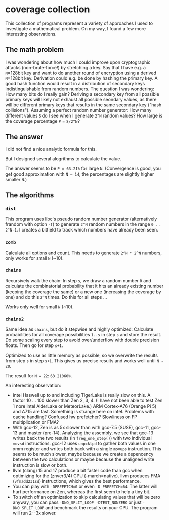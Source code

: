 # coverage collection

This collection of programs represent a variety of approaches I used
to investigate a mathematical problem. On my way, I found a few more
interesting observations.

## The math problem

I was wondering about how much I could improve upon cryptographic
attacks (non-brute-force!) by stretching a key. Say that I have e.g.
a `N`=128bit key and want to do another round of encryption using a derived
`N`=128bit key. Derivation could e.g. be done by hashing the primary key.
A good hash function would result in a distribution of secondary keys
indistinguishable from random numbers. The question I was wondering:
How many bits do I really gain? Deriving a secondary key from all
possible primary keys will likely not exhaust all possible seondary
values, as there will be different primary keys that results in the
same secondary key ("hash collisions"). Assuming a perfect random
number generator: How many different values `S` do I see when I generate
`2^N` random values? How large is the coverage percentage `P` = `S/2^N`?

## The answer

I did not find a nice analytic formula for this.

But I designed several alogrithms to calculate the value.

The answer seems to be `P = 63.21%` for large `N`.
(Convergence is good, you get good approximation with `N ~ 14`,
 the percentages are slightly higher smaller `N`.)

## The algorithms

### `dist`

This program uses libc's pseudo random number generator (alternatively
frandom with option `-f`) to generate `2^N` random numbers in the range
`0 .. 2^N-1`. I creates a bitfield to track which numbers have already
been seen.

###  `comb`

Calculate all options and count.
This needs to generate `2^N * 2^N` numbers, only works for small `N`
(~10).

### `chains`

Recursively walk the chain: In step `s`, we draw a random number `R` and
calculate the combinatorial probability that it hits an already existing
number (keeping the coverage the same) or a new one (increasing the coverage
by one) and do this `2^N` times. Do this for all steps ...

Works only well for small `N` (~10).

### `chains2`

Same idea as `chains`, but do it stepwise and highly optimized: Calculate
probabilities for all coverage possibilities `1..s` in step `s` and store
the result. Do some scaling every step to avoid over/underflow with double
precision floats.
Then go for step `s+1`.

Optimized to use as little memory as possible, so we overwrite the results
from step `s` in step `s+1`.
This gives us precise results and works well until `N ~ 20`.

The result for `N = 22`: `63.21060%`.

An interesting observation:
* intel Haswell up to and including TigerLake is really slow on this.
  A factor 10 ... 100 slower than Zen 2, 3, 4. (I have not been able
  to test Zen 1 nore intel AlderLake or MeteorLake.) ARM Cortex-A76
  (Orange Pi 5) and A715 are fast.
  Something is strange here on intel. Problems with cache handling?
  Confused hw prefetcher? Slowliness on FP multiplication or FMA?
* With gcc-12, Zen is as 5x slower than with gcc-7.5 (SUSE), gcc-11,
  gcc-13 and master (pre-14). Analyzing the assembly, we see that
  gcc-13 writes back the two results (in `freq_one_step()`) with
  two individual `movsd` instructions. gcc-12 uses `unpcklpd`
  to gather both values in one xmm register and writes both back
  with a single `movups` instruction. This seems to be much slower,
  maybe because we create a depencency between the two calculations
  or maybe because the unaligned write instruction is slow or both.
* llvm (clang) 15 and 17 produce a bit faster code than gcc when
  optimizing for the (znver3/4) CPU (-march=native).
  llvm produces FMA (`vfmadd231sd`) instructions, which gives the
  best performance.
* You can play with `-DPREFETCH=0` or even `-D PREFETCH=64`. The latter
  will hurt performance on Zen, whereas the first seem to help a tiny
  bit.
* To switch off an optimization to skip calculating values that will be
  zero anyway, you can pass `-DNO_SPLIT_LOOP -DTEST_NONZERO` or just
  `-DNO_SPLIT_LOOP` and benchmark the results on your CPU. The program
  will run 2--3x slower.


